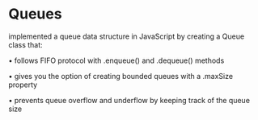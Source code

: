 # Queues

implemented a queue data structure in JavaScript by creating a Queue class that:

• follows FIFO protocol with .enqueue() and .dequeue() methods <br>

• gives you the option of creating bounded queues with a .maxSize property <br>

• prevents queue overflow and underflow by keeping track of the queue size
